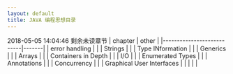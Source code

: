 ```yaml
---
layout: default
title: JAVA 编程思想目录
---
```


2018-05-05 14:04:46 剩余未读章节
|          chapter          | other |
|---------------------------|-------|
| error handling            |       |
| Strings                   |       |
| Type INformation          |       |
| Generics                  |       |
| Arrays                    |       |
| Containers in Depth       |       |
| I/O                       |       |
| Enumerated Types          |       |
| Annotations               |       |
| Concurrency               |       |
| Graphical User Interfaces |       |
|                           |       |

